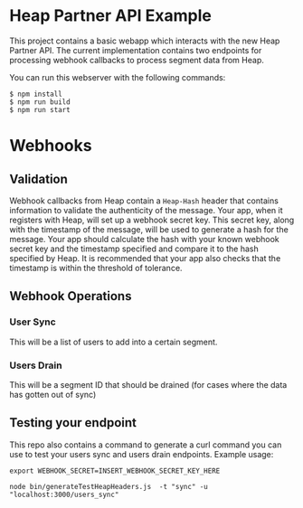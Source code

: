 # Heap Partner API Example

This project contains a basic webapp which interacts with the new Heap Partner API. The current implementation contains two endpoints for processing webhook callbacks to process segment data from Heap.

You can run this webserver with the following commands:

```
$ npm install
$ npm run build
$ npm run start
```

# Webhooks

## Validation

Webhook callbacks from Heap contain a `Heap-Hash` header that contains information to validate the authenticity of the message. Your app, when it registers with Heap, will set up a webhook secret key. This secret key, along with the timestamp of the message, will be used to generate a hash for the message.
Your app should calculate the hash with your known webhook secret key and the timestamp specified and compare it to the hash specified by Heap.
It is recommended that your app also checks that the timestamp is within the threshold of tolerance.

## Webhook Operations

### User Sync

This will be a list of users to add into a certain segment.

### Users Drain

This will be a segment ID that should be drained (for cases where the data has gotten out of sync)

## Testing your endpoint

This repo also contains a command to generate a curl command you can use to test your users sync and users drain endpoints. Example usage:

```
export WEBHOOK_SECRET=INSERT_WEBHOOK_SECRET_KEY_HERE

node bin/generateTestHeapHeaders.js  -t "sync" -u "localhost:3000/users_sync"
```
